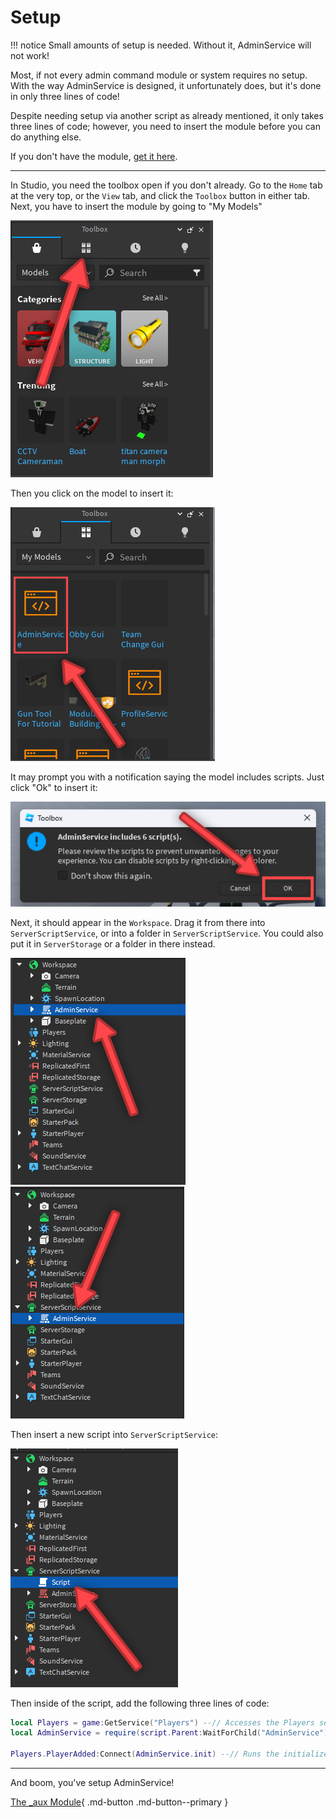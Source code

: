 # Setup

!!! notice
    Small amounts of setup is needed. Without it, AdminService will not work!


Most, if not every admin command module or system requires no setup. With the way AdminService is designed, it unfortunately does, but it's done in only three lines of code!

Despite needing setup via another script as already mentioned, it only takes three lines of code; however, you need to insert the module before you can do anything else.

If you don't have the module, [get it here](https://create.roblox.com/marketplace/asset/14663644773/AdminService).

---

In Studio, you need the toolbox open if you don't already. Go to the `Home` tab at the very top, or the `View` tab, and click the `Toolbox` button in either tab.
Next, you have to insert the module by going to "My Models"

![screenshot](../images/screenshots/toolbox1.png)

Then you click on the model to insert it:

![screenshot2](../images/screenshots/toolbox2.png)

It may prompt you with a notification saying the model includes scripts. Just click "Ok" to insert it:

![screenshot3](../images/screenshots/modelcontainsscripts.png)

Next, it should appear in the `Workspace`. Drag it from there into `ServerScriptService`, or into a folder in `ServerScriptService`. You could also put it in `ServerStorage` or a folder in there instead.

![screenshot4](../images/screenshots/inworkspace.png)
![screenshot5](../images/screenshots/insss.png)

Then insert a new script into `ServerScriptService`:

![screenshot6](../images/screenshots/newscript.png)

Then inside of the script, add the following three lines of code:
```lua
local Players = game:GetService("Players") --// Accesses the Players service. This is "Players" in the Explorer.
local AdminService = require(script.Parent:WaitForChild("AdminService")) --// Gets the AdminService module to be used, and sets everything else needed up automatically after running.

Players.PlayerAdded:Connect(AdminService.init) --// Runs the initializer for the player and sets everything up for them.
```

---

And boom, you've setup AdminService!

[The _aux Module](https://amorafolf.github.io/AdminService/basics/_aux_module/){ .md-button .md-button--primary }